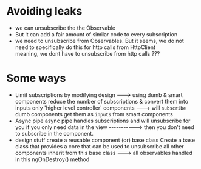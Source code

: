 # Avoiding leaks
- we can unsubscribe the the Observable
- But it can add a fair amount of similar code to every subscription
- we need to unsubscribe from Observables. 
    But it seems, we do not need to specifically do this for http calls from HttpClient         
    meaning, we dont have to unsubscribe from http calls ???

# Some ways
- Limit subscriptions
    by modifying design ---> using dumb & smart components
    reduce the number of subscriptions & convert them into inputs
    only 'higher level controller' components ---> will `subscribe`
    dumb components get them as `inputs` from smart components
- Async pipe
    async pipe handles subscriptions and will unsubscribe for you
    if you only need data in the view -----------> then you don’t need to subscribe in the component.
- design stuff
    create a reusable component (or) base class
    Create a base class that provides a core that can be used to unsubscribe
    all other components inherit from this base class ---> all observables handled in this ngOnDestroy() method


